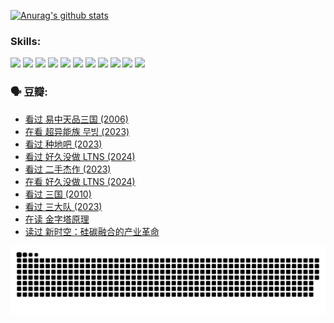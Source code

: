 
[![Anurag's github stats](https://github-readme-stats.vercel.app/api?username=w940853815)](https://github.com/anuraghazra/github-readme-stats)

### Skills:

<code><img height="32" src="https://cdn.jsdelivr.net/npm/simple-icons@v5/icons/python.svg"></code>
<code><img height="32" src="https://cdn.jsdelivr.net/npm/simple-icons@v5/icons/javascript.svg"></code>
<code><img height="32" src="https://cdn.jsdelivr.net/npm/simple-icons@v5/icons/django.svg"></code>
<code><img height="32" src="https://cdn.jsdelivr.net/npm/simple-icons@v5/icons/flask.svg"></code>
<code><img height="32" src="https://cdn.jsdelivr.net/npm/simple-icons@v5/icons/vuetify.svg"></code>
<code><img height="32" src="https://cdn.jsdelivr.net/npm/simple-icons@v5/icons/git.svg"></code>
<code><img height="32" src="https://cdn.jsdelivr.net/npm/simple-icons@v5/icons/docker.svg"></code>
<code><img height="32" src="https://cdn.jsdelivr.net/npm/simple-icons@v5/icons/postgresql.svg"></code>
<code><img height="32" src="https://cdn.jsdelivr.net/npm/simple-icons@v5/icons/elasticsearch.svg"></code>
<code><img height="32" src="https://cdn.jsdelivr.net/npm/simple-icons@v5/icons/macos.svg"></code>
<code><img height="32" src="https://cdn.jsdelivr.net/npm/simple-icons@v5/icons/linux.svg"></code>

### 🗣 豆瓣:

<!-- DOUBAN-ACTIVITIES:START -->
- [看过 易中天品三国‎ (2006)](https://www.douban.com/people/136069238/status/4529910812/?_i=09216074)
- [在看 超异能族 무빙‎ (2023)](https://www.douban.com/people/136069238/status/4527291077/?_i=09216074)
- [看过 种地吧‎ (2023)](https://www.douban.com/people/136069238/status/4527289637/?_i=09216074)
- [看过 好久没做 LTNS‎ (2024)](https://www.douban.com/people/136069238/status/4527289515/?_i=09216075)
- [看过 二手杰作‎ (2023)](https://www.douban.com/people/136069238/status/4522502716/?_i=09216075)
- [在看 好久没做 LTNS‎ (2024)](https://www.douban.com/people/136069238/status/4521969883/?_i=09216075)
- [看过 三国‎ (2010)](https://www.douban.com/people/136069238/status/4521634661/?_i=09216075)
- [看过 三大队‎ (2023)](https://www.douban.com/people/136069238/status/4510323325/?_i=09216075)
- [在读 金字塔原理](https://www.douban.com/people/136069238/status/4507497587/?_i=09216075)
- [读过 新时空：硅碳融合的产业革命](https://www.douban.com/people/136069238/status/4506659177/?_i=09216075)
<!-- DOUBAN-ACTIVITIES:END -->


![Snake animation](https://raw.githubusercontent.com/w940853815/w940853815/output/github-contribution-grid-snake.svg)

<!--
**w940853815/w940853815** is a ✨ _special_ ✨ repository because its `README.md` (this file) appears on your GitHub profile.

Here are some ideas to get you started:

- 🔭 I’m currently working on ...
- 🌱 I’m currently learning ...
- 👯 I’m looking to collaborate on ...
- 🤔 I’m looking for help with ...
- 💬 Ask me about ...
- 📫 How to reach me: ...
- 😄 Pronouns: ...
- ⚡ Fun fact: ...
-->
